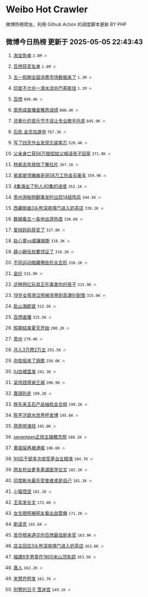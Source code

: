 # Weibo Hot Crawler 



微博热榜爬虫，利用 Github Action 的调度脚本更新 BY PHP 


## 微博今日热榜 更新于 2025-05-05 22:43:43 
1. [淘宝免单](https://s.weibo.com/weibo?q=%E6%B7%98%E5%AE%9D%E5%85%8D%E5%8D%95&t=31&band_rank=1&Refer=top) `2.8M 🔥` 

1. [百想获奖名单](https://s.weibo.com/weibo?q=%23%E7%99%BE%E6%83%B3%E8%8E%B7%E5%A5%96%E5%90%8D%E5%8D%95%23&t=31&band_rank=2&Refer=top) `1.6M 🔥` 

1. [五一假期全国消费市场数据来了](https://s.weibo.com/weibo?q=%23%E4%BA%94%E4%B8%80%E5%81%87%E6%9C%9F%E5%85%A8%E5%9B%BD%E6%B6%88%E8%B4%B9%E5%B8%82%E5%9C%BA%E6%95%B0%E6%8D%AE%E6%9D%A5%E4%BA%86%23&t=31&band_rank=3&Refer=top) `1.3M 🔥` 

1. [印度不允许一滴水流向巴基斯坦](https://s.weibo.com/weibo?q=%23%E5%8D%B0%E5%BA%A6%E4%B8%8D%E5%85%81%E8%AE%B8%E4%B8%80%E6%BB%B4%E6%B0%B4%E6%B5%81%E5%90%91%E5%B7%B4%E5%9F%BA%E6%96%AF%E5%9D%A6%23&t=31&band_rank=4&Refer=top) `1.1M 🔥` 

1. [百想](https://s.weibo.com/weibo?q=%E7%99%BE%E6%83%B3&t=31&band_rank=5&Refer=top) `999.4K 🔥` 

1. [周思成直播查雅思成绩](https://s.weibo.com/weibo?q=%23%E5%91%A8%E6%80%9D%E6%88%90%E7%9B%B4%E6%92%AD%E6%9F%A5%E9%9B%85%E6%80%9D%E6%88%90%E7%BB%A9%23&t=31&band_rank=6&Refer=top) `860.4K 🔥` 

1. [流量化的音乐节不该让专业歌手托底](https://s.weibo.com/weibo?q=%23%E6%B5%81%E9%87%8F%E5%8C%96%E7%9A%84%E9%9F%B3%E4%B9%90%E8%8A%82%E4%B8%8D%E8%AF%A5%E8%AE%A9%E4%B8%93%E4%B8%9A%E6%AD%8C%E6%89%8B%E6%89%98%E5%BA%95%23&t=31&band_rank=7&Refer=top) `845.9K 🔥` 

1. [石凯 全员加速中](https://s.weibo.com/weibo?q=%E7%9F%B3%E5%87%AF%20%E5%85%A8%E5%91%98%E5%8A%A0%E9%80%9F%E4%B8%AD&t=31&band_rank=8&Refer=top) `767.3K 🔥` 

1. [写了四天作业发现忘装笔芯](https://s.weibo.com/weibo?q=%E5%86%99%E4%BA%86%E5%9B%9B%E5%A4%A9%E4%BD%9C%E4%B8%9A%E5%8F%91%E7%8E%B0%E5%BF%98%E8%A3%85%E7%AC%94%E8%8A%AF&t=31&band_rank=9&Refer=top) `520.4K 🔥` 

1. [父亲身亡获56万赔偿姑父喊话孩子回家](https://s.weibo.com/weibo?q=%23%E7%88%B6%E4%BA%B2%E8%BA%AB%E4%BA%A1%E8%8E%B756%E4%B8%87%E8%B5%94%E5%81%BF%E5%A7%91%E7%88%B6%E5%96%8A%E8%AF%9D%E5%AD%A9%E5%AD%90%E5%9B%9E%E5%AE%B6%23&t=31&band_rank=10&Refer=top) `371.9K 🔥` 

1. [杨紫去年就拍了撕拉片](https://s.weibo.com/weibo?q=%23%E6%9D%A8%E7%B4%AB%E5%8E%BB%E5%B9%B4%E5%B0%B1%E6%8B%8D%E4%BA%86%E6%92%95%E6%8B%89%E7%89%87%23&t=31&band_rank=11&Refer=top) `367.1K 🔥` 

1. [弟弟冒领瘫痪哥哥58万工伤金买豪车](https://s.weibo.com/weibo?q=%23%E5%BC%9F%E5%BC%9F%E5%86%92%E9%A2%86%E7%98%AB%E7%97%AA%E5%93%A5%E5%93%A558%E4%B8%87%E5%B7%A5%E4%BC%A4%E9%87%91%E4%B9%B0%E8%B1%AA%E8%BD%A6%23&t=31&band_rank=12&Refer=top) `359.9K 🔥` 

1. [4集演出了别人40集的进度](https://s.weibo.com/weibo?q=4%E9%9B%86%E6%BC%94%E5%87%BA%E4%BA%86%E5%88%AB%E4%BA%BA40%E9%9B%86%E7%9A%84%E8%BF%9B%E5%BA%A6&t=31&band_rank=13&Refer=top) `352.1K 🔥` 

1. [贵州游船侧翻事发时出现14级阵风](https://s.weibo.com/weibo?q=%23%E8%B4%B5%E5%B7%9E%E6%B8%B8%E8%88%B9%E4%BE%A7%E7%BF%BB%E4%BA%8B%E5%8F%91%E6%97%B6%E5%87%BA%E7%8E%B014%E7%BA%A7%E9%98%B5%E9%A3%8E%23&t=31&band_rank=14&Refer=top) `344.5K 🔥` 

1. [西藏那曲3头熊深夜撞门进入奶茶店](https://s.weibo.com/weibo?q=%23%E8%A5%BF%E8%97%8F%E9%82%A3%E6%9B%B23%E5%A4%B4%E7%86%8A%E6%B7%B1%E5%A4%9C%E6%92%9E%E9%97%A8%E8%BF%9B%E5%85%A5%E5%A5%B6%E8%8C%B6%E5%BA%97%23&t=31&band_rank=15&Refer=top) `339.1K 🔥` 

1. [数据看五一各地出游热度](https://s.weibo.com/weibo?q=%23%E6%95%B0%E6%8D%AE%E7%9C%8B%E4%BA%94%E4%B8%80%E5%90%84%E5%9C%B0%E5%87%BA%E6%B8%B8%E7%83%AD%E5%BA%A6%23&t=31&band_rank=16&Refer=top) `336.6K 🔥` 

1. [爱纯妈妈获奖了](https://s.weibo.com/weibo?q=%23%E7%88%B1%E7%BA%AF%E5%A6%88%E5%A6%88%E8%8E%B7%E5%A5%96%E4%BA%86%23&t=31&band_rank=17&Refer=top) `327.8K 🔥` 

1. [赵心童vs威廉姆斯](https://s.weibo.com/weibo?q=%23%E8%B5%B5%E5%BF%83%E7%AB%A5vs%E5%A8%81%E5%BB%89%E5%A7%86%E6%96%AF%23&t=31&band_rank=18&Refer=top) `316.3K 🔥` 

1. [薛小婉任权要领证了](https://s.weibo.com/weibo?q=%23%E8%96%9B%E5%B0%8F%E5%A9%89%E4%BB%BB%E6%9D%83%E8%A6%81%E9%A2%86%E8%AF%81%E4%BA%86%23&t=31&band_rank=19&Refer=top) `316.2K 🔥` 

1. [不同运动暗藏哪些抗炎玄机](https://s.weibo.com/weibo?q=%E4%B8%8D%E5%90%8C%E8%BF%90%E5%8A%A8%E6%9A%97%E8%97%8F%E5%93%AA%E4%BA%9B%E6%8A%97%E7%82%8E%E7%8E%84%E6%9C%BA&t=31&band_rank=20&Refer=top) `316.1K 🔥` 

1. [金价](https://s.weibo.com/weibo?q=%E9%87%91%E4%BB%B7&t=31&band_rank=21&Refer=top) `315.9K 🔥` 

1. [这种网红玩具正在毒害你的孩子](https://s.weibo.com/weibo?q=%23%E8%BF%99%E7%A7%8D%E7%BD%91%E7%BA%A2%E7%8E%A9%E5%85%B7%E6%AD%A3%E5%9C%A8%E6%AF%92%E5%AE%B3%E4%BD%A0%E7%9A%84%E5%AD%A9%E5%AD%90%23&t=31&band_rank=22&Refer=top) `315.9K 🔥` 

1. [19岁女孩哭泣照被盗用到高潮针配图](https://s.weibo.com/weibo?q=%2319%E5%B2%81%E5%A5%B3%E5%AD%A9%E5%93%AD%E6%B3%A3%E7%85%A7%E8%A2%AB%E7%9B%97%E7%94%A8%E5%88%B0%E9%AB%98%E6%BD%AE%E9%92%88%E9%85%8D%E5%9B%BE%23&t=31&band_rank=23&Refer=top) `315.6K 🔥` 

1. [赴山海剧宣](https://s.weibo.com/weibo?q=%E8%B5%B4%E5%B1%B1%E6%B5%B7%E5%89%A7%E5%AE%A3&t=31&band_rank=24&Refer=top) `315.5K 🔥` 

1. [百想直播](https://s.weibo.com/weibo?q=%E7%99%BE%E6%83%B3%E7%9B%B4%E6%92%AD&t=31&band_rank=25&Refer=top) `315.5K 🔥` 

1. [假期结束夏天开始](https://s.weibo.com/weibo?q=%23%E5%81%87%E6%9C%9F%E7%BB%93%E6%9D%9F%E5%A4%8F%E5%A4%A9%E5%BC%80%E5%A7%8B%23&t=31&band_rank=26&Refer=top) `280.2K 🔥` 

1. [贵州](https://s.weibo.com/weibo?q=%E8%B4%B5%E5%B7%9E&t=31&band_rank=27&Refer=top) `279.4K 🔥` 

1. [月入3万攒2万五](https://s.weibo.com/weibo?q=%E6%9C%88%E5%85%A53%E4%B8%87%E6%94%922%E4%B8%87%E4%BA%94&t=31&band_rank=28&Refer=top) `255.5K 🔥` 

1. [向佐摇来了胡歌](https://s.weibo.com/weibo?q=%E5%90%91%E4%BD%90%E6%91%87%E6%9D%A5%E4%BA%86%E8%83%A1%E6%AD%8C&t=31&band_rank=29&Refer=top) `250.0K 🔥` 

1. [IU白裙盘发](https://s.weibo.com/weibo?q=%23IU%E7%99%BD%E8%A3%99%E7%9B%98%E5%8F%91%23&t=31&band_rank=30&Refer=top) `241.3K 🔥` 

1. [梁伟铿感谢王昶](https://s.weibo.com/weibo?q=%E6%A2%81%E4%BC%9F%E9%93%BF%E6%84%9F%E8%B0%A2%E7%8E%8B%E6%98%B6&t=31&band_rank=31&Refer=top) `206.9K 🔥` 

1. [嘉祺别走](https://s.weibo.com/weibo?q=%E5%98%89%E7%A5%BA%E5%88%AB%E8%B5%B0&t=31&band_rank=32&Refer=top) `199.2K 🔥` 

1. [胖东来玉石产品抽检全合规](https://s.weibo.com/weibo?q=%23%E8%83%96%E4%B8%9C%E6%9D%A5%E7%8E%89%E7%9F%B3%E4%BA%A7%E5%93%81%E6%8A%BD%E6%A3%80%E5%85%A8%E5%90%88%E8%A7%84%23&t=31&band_rank=33&Refer=top) `199.2K 🔥` 

1. [陈芋汐跳水世界杯发博](https://s.weibo.com/weibo?q=%E9%99%88%E8%8A%8B%E6%B1%90%E8%B7%B3%E6%B0%B4%E4%B8%96%E7%95%8C%E6%9D%AF%E5%8F%91%E5%8D%9A&t=31&band_rank=34&Refer=top) `195.6K 🔥` 

1. [蒋奇明演技](https://s.weibo.com/weibo?q=%E8%92%8B%E5%A5%87%E6%98%8E%E6%BC%94%E6%8A%80&t=31&band_rank=35&Refer=top) `195.0K 🔥` 

1. [seventeen正规五辑概念照](https://s.weibo.com/weibo?q=%23seventeen%E6%AD%A3%E8%A7%84%E4%BA%94%E8%BE%91%E6%A6%82%E5%BF%B5%E7%85%A7%23&t=31&band_rank=36&Refer=top) `188.1K 🔥` 

1. [黄祖骏再被通报](https://s.weibo.com/weibo?q=%23%E9%BB%84%E7%A5%96%E9%AA%8F%E5%86%8D%E8%A2%AB%E9%80%9A%E6%8A%A5%23&t=31&band_rank=37&Refer=top) `186.6K 🔥` 

1. [90后干部多次收受茅台五粮液](https://s.weibo.com/weibo?q=%2390%E5%90%8E%E5%B9%B2%E9%83%A8%E5%A4%9A%E6%AC%A1%E6%94%B6%E5%8F%97%E8%8C%85%E5%8F%B0%E4%BA%94%E7%B2%AE%E6%B6%B2%23&t=31&band_rank=38&Refer=top) `184.7K 🔥` 

1. [网友挖出更多离谱医学论文](https://s.weibo.com/weibo?q=%E7%BD%91%E5%8F%8B%E6%8C%96%E5%87%BA%E6%9B%B4%E5%A4%9A%E7%A6%BB%E8%B0%B1%E5%8C%BB%E5%AD%A6%E8%AE%BA%E6%96%87&t=31&band_rank=39&Refer=top) `182.2K 🔥` 

1. [印度断水最先受害者或是自己](https://s.weibo.com/weibo?q=%E5%8D%B0%E5%BA%A6%E6%96%AD%E6%B0%B4%E6%9C%80%E5%85%88%E5%8F%97%E5%AE%B3%E8%80%85%E6%88%96%E6%98%AF%E8%87%AA%E5%B7%B1&t=31&band_rank=40&Refer=top) `181.1K 🔥` 

1. [小猫悟空](https://s.weibo.com/weibo?q=%E5%B0%8F%E7%8C%AB%E6%82%9F%E7%A9%BA&t=31&band_rank=41&Refer=top) `181.1K 🔥` 

1. [王奕发长文](https://s.weibo.com/weibo?q=%E7%8E%8B%E5%A5%95%E5%8F%91%E9%95%BF%E6%96%87&t=31&band_rank=42&Refer=top) `172.4K 🔥` 

1. [女生晒照被网友看出血管瘤](https://s.weibo.com/weibo?q=%23%E5%A5%B3%E7%94%9F%E6%99%92%E7%85%A7%E8%A2%AB%E7%BD%91%E5%8F%8B%E7%9C%8B%E5%87%BA%E8%A1%80%E7%AE%A1%E7%98%A4%23&t=31&band_rank=43&Refer=top) `171.2K 🔥` 

1. [斯诺克](https://s.weibo.com/weibo?q=%E6%96%AF%E8%AF%BA%E5%85%8B&t=31&band_rank=44&Refer=top) `165.6K 🔥` 

1. [苦尽柑来遇见你百想最佳剧本奖](https://s.weibo.com/weibo?q=%23%E8%8B%A6%E5%B0%BD%E6%9F%91%E6%9D%A5%E9%81%87%E8%A7%81%E4%BD%A0%E7%99%BE%E6%83%B3%E6%9C%80%E4%BD%B3%E5%89%A7%E6%9C%AC%E5%A5%96%23&t=31&band_rank=45&Refer=top) `163.9K 🔥` 

1. [店主回应3头熊深夜撞门进入奶茶店](https://s.weibo.com/weibo?q=%23%E5%BA%97%E4%B8%BB%E5%9B%9E%E5%BA%943%E5%A4%B4%E7%86%8A%E6%B7%B1%E5%A4%9C%E6%92%9E%E9%97%A8%E8%BF%9B%E5%85%A5%E5%A5%B6%E8%8C%B6%E5%BA%97%23&t=31&band_rank=46&Refer=top) `163.6K 🔥` 

1. [福建8岁男童在1800米山顶失踪](https://s.weibo.com/weibo?q=%23%E7%A6%8F%E5%BB%BA8%E5%B2%81%E7%94%B7%E7%AB%A5%E5%9C%A81800%E7%B1%B3%E5%B1%B1%E9%A1%B6%E5%A4%B1%E8%B8%AA%23&t=31&band_rank=47&Refer=top) `163.5K 🔥` 

1. [嘉人](https://s.weibo.com/weibo?q=%E5%98%89%E4%BA%BA&t=31&band_rank=48&Refer=top) `162.2K 🔥` 

1. [宋慧乔短发](https://s.weibo.com/weibo?q=%E5%AE%8B%E6%85%A7%E4%B9%94%E7%9F%AD%E5%8F%91&t=31&band_rank=49&Refer=top) `161.7K 🔥` 

1. [刑警的日子 雪迷宫](https://s.weibo.com/weibo?q=%E5%88%91%E8%AD%A6%E7%9A%84%E6%97%A5%E5%AD%90%20%E9%9B%AA%E8%BF%B7%E5%AE%AB&t=31&band_rank=50&Refer=top) `149.1K 🔥` 

